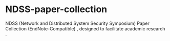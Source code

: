# NDSS-paper-collection
NDSS (Network and Distributed System Security Symposium) Paper Collection (EndNote-Compatible) ,  designed to facilitate academic research .

